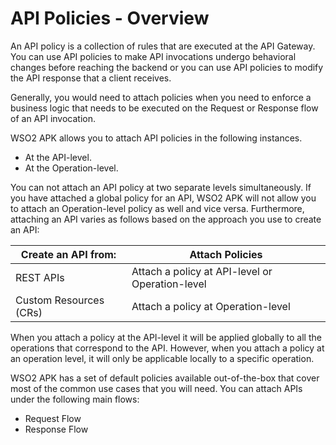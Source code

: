 # API Policies - Overview

An API policy is a collection of rules that are executed at the API Gateway. You can use API policies to make API invocations undergo behavioral changes before reaching the backend or you can use API policies to modify the API response that a client receives.

Generally, you would need to attach policies when you need to enforce a business logic that needs to be executed on the Request or Response flow of an API invocation. 

WSO2 APK allows you to attach API policies in the following instances.

- At the API-level.
- At the Operation-level.

You can not attach an API policy at two separate levels simultaneously. If you have attached a global policy for an API, WSO2 APK will not allow you to attach an Operation-level policy as well and vice versa. Furthermore, attaching an API varies as follows based on the approach you use to create an API:

| **Create an API from:** | **Attach Policies**                             |
|-------------------------|-------------------------------------------------|
| REST APIs               | Attach a policy at API-level or Operation-level |
| Custom Resources (CRs)  | Attach a policy at Operation-level              |

When you attach a policy at the API-level it will be applied globally to all the operations that correspond to the API. However, when you attach a policy at an operation level, it will only be applicable locally to a specific operation.

WSO2 APK has a set of default policies available out-of-the-box that cover most of the common use cases that you will need. You can attach APIs under the following main flows:

- Request Flow
- Response Flow
